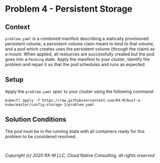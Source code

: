 # Problem 4 - Persistent Storage


## Context

`problem.yaml` is a combined manifest describing a statically provisioned persistent volume, a persistent volume claim
meant to bind to that volume, and a pod which creates uses the persistent volume (through the claim) as a mount. When
applied, all resources are successfully created but the pod goes into a `Pending` state. Apply the manifest to your
cluster, identify the problem and repair it so that the pod schedules and runs as expected.


## Setup

Apply the `problem.yaml` spec to your cluster using the following command:

```
kubectl apply -f https://raw.githubusercontent.com/RX-M/bust-a-kube/master/config-storage-1/problem.yaml
```


## Solution Conditions

The pod must be in the running state with all containers ready for this problem to be considered resolved.

<br>

_Copyright (c) 2020 RX-M LLC, Cloud Native Consulting, all rights reserved_

[RX-M LLC]: https://rx-m.io/rxm-cnc.svg "RX-M LLC"
